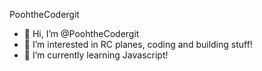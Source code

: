 PoohtheCodergit
- 👋 Hi, I’m @PoohtheCodergit
- 👀 I’m interested in RC planes, coding and building stuff!
- 🌱 I’m currently learning Javascript!
<!---
PoohtheCodergit/PoohtheCodergit is a ✨ special ✨ repository because its `README.md` (this file) appears on your GitHub profile.
You can click the Preview link to take a look at your changes.
--->
